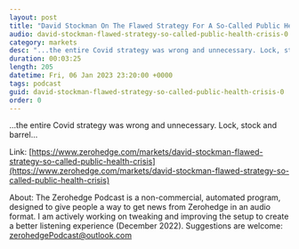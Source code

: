 ```yaml
---
layout: post
title: "David Stockman On The Flawed Strategy For A So-Called Public Health Crisis"
audio: david-stockman-flawed-strategy-so-called-public-health-crisis-0
category: markets
desc: "...the entire Covid strategy was wrong and unnecessary. Lock, stock and barrel..."
duration: 00:03:25
length: 205
datetime: Fri, 06 Jan 2023 23:20:00 +0000
tags: podcast
guid: david-stockman-flawed-strategy-so-called-public-health-crisis-0
order: 0
---
```

...the entire Covid strategy was wrong and unnecessary. Lock, stock and barrel...

Link: [https://www.zerohedge.com/markets/david-stockman-flawed-strategy-so-called-public-health-crisis](https://www.zerohedge.com/markets/david-stockman-flawed-strategy-so-called-public-health-crisis)

About: The Zerohedge Podcast is a non-commercial, automated program, designed to give people a way to get news from Zerohedge in an audio format.  I am actively working on tweaking and improving the setup to create a better listening experience (December 2022).  Suggestions are welcome: [zerohedgePodcast@outlook.com](mailto:zerohedgePodcast@outlook.com)